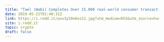 ```yaml
---
title: "Tael (Wabi) Completes Over 15.000 real-world consumer transactions"
date: 2019-05-21T01:40:31Z
link: https://i.redd.it/axv3y10n6ez21.jpg?utm_medium=RSS&utm_source=hune
site: i.redd.it
topic: crypto
draft: false
---
```

